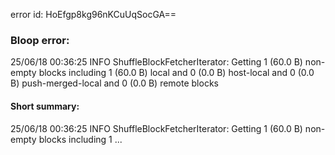 error id: HoEfgp8kg96nKCuUqSocGA==
### Bloop error:

25/06/18 00:36:25 INFO ShuffleBlockFetcherIterator: Getting 1 (60.0 B) non-empty blocks including 1 (60.0 B) local and 0 (0.0 B) host-local and 0 (0.0 B) push-merged-local and 0 (0.0 B) remote blocks
#### Short summary: 

25/06/18 00:36:25 INFO ShuffleBlockFetcherIterator: Getting 1 (60.0 B) non-empty blocks including 1 ...